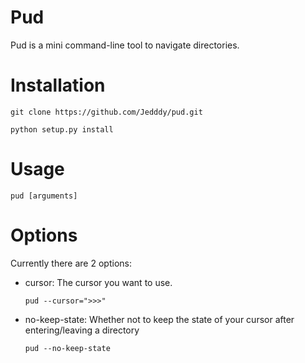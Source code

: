 
Pud
===
Pud is a mini command-line tool to navigate directories.

Installation
===
```
git clone https://github.com/Jedddy/pud.git

python setup.py install
```

Usage
===
```
pud [arguments]
```

Options
===
Currently there are 2 options:
- cursor: The cursor you want to use.
    ```
    pud --cursor=">>>"
    ```
- no-keep-state: Whether not to keep the state of your cursor after entering/leaving a directory
    ```
    pud --no-keep-state
    ```
